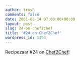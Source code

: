 ```yaml
---
author: troyh
comments: false
date: 2001-08-14 07:00:00+00:00
layout: post
slug: 24-on-chef2chef
title: '#24 on Chef2Chef'
wordpress_id: 1394
---
```


Recipezaar #24 on [Chef2Chef](http://chef-of-the-month.com/rank/inter.shtml)!
